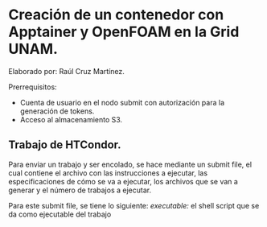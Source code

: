 # Creación de un contenedor con Apptainer y OpenFOAM en la Grid UNAM.
Elaborado por:
Raúl Cruz Martínez.

Prerrequisitos:
- Cuenta de usuario en el nodo submit con autorización para la generación de tokens.
- Acceso al almacenamiento S3.

## Trabajo de HTCondor.
Para enviar un trabajo y ser encolado, se hace mediante un submit file, el cual contiene el archivo con las instrucciones a ejecutar, las especificaciones de cómo se va a ejecutar, los archivos que se van a generar y el número de trabajos a ejecutar.

Para este submit file, se tiene lo siguiente: 
*executable:* el shell script que se da como ejecutable del trabajo

